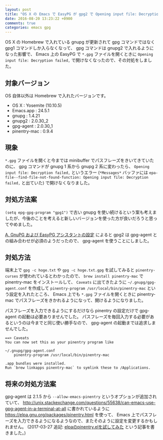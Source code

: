 ```yaml
---
layout: post
title: "OS X の Emacs で EasyPG が gpg2 で Opening input file: Decryption failed, になったので対処した"
date: 2016-08-20 13:23:22 +0900
comments: true
categories: emacs gpg
---
```

OS X の Homebrew で入れている gnupg が更新されて gpg コマンドではなく gpg1 コマンドしか入らなくなって、 gpg コマンドは gnupg2 で入れるようになった影響で、 Emacs 上の EasyPG で `*.gpg` ファイルを開くときに `Opening input file: Decryption failed,` で開けなくなったので、その対処をしました。

<!--more-->

## 対象バージョン

OS 自体以外は Homebrew で入れたバージョンです。

- OS X : Yosemite (10.10.5)
- Emacs.app : 24.5.1
- gnupg : 1.4.21
- gnupg2 : 2.0.30_2
- gpg-agent : 2.0.30_1
- pinentry-mac : 0.9.4

## 現象

`*.gpg` ファイルを開くと今までは minibuffer でパスフレーズをきいてきていたのに、 gpg コマンドが gnupg 1 系から gnupg 2 系に変わったら、 `Opening input file: Decryption failed,` というエラー (`*Messages*` バッファには `epa-file--find-file-not-found-function: Opening input file: Decryption failed,` と出ていた) で開けなくなりました。

## 対処方法案

`(setq epg-gpg-program "gpg1")` で古い gnupg を使い続けるという案も考えましたが、今後のことを考えると新しいバージョンを使った方が良いだろうと思ってやめました。

[A. GnuPG および EasyPG アシスタントの設定](http://www.bookshelf.jp/cgi-bin/goto.cgi?file=auth-ja&node=GnuPG+and+EasyPG+Assistant+Configuration) によると gpg2 は gpg-agent との組み合わせが必須のようだったので、 gpg-agent を使うことにしました。

## 対処方法

端末上で `gpg -c hoge.txt` や `gpg -c hoge.txt.gpg` を試してみると `pinentry-curses` が使われているとわかったので、 `brew install pinentry-mac` で pinentry-mac をインストールして、 `Caveats` に出てきたように `~/.gnupg/gpg-agent.conf` を作成して `pinentry-program /usr/local/bin/pinentry-mac` という設定を入れたところ、 Emacs 上でも `*.gpg` ファイルを開くときに pinentry-mac でパスフレーズをきかれるようになって、開けるようになりました。

パスフレーズを入力できるようにするだけなら pinentry の設定だけで gpg-agent の起動は必要ありませんでした。
パスフレーズを毎回入力する必要があるというのは今までと同じ使い勝手なので、 gpg-agent の起動までは追求しませんでした。

```
==> Caveats
You can now set this as your pinentry program like

~/.gnupg/gpg-agent.conf
    pinentry-program /usr/local/bin/pinentry-mac

.app bundles were installed.
Run `brew linkapps pinentry-mac` to symlink these to /Applications.
```

## 将来の対処方法案

gpg-agent は 2.1.5 から `--allow-emacs-pinentry` というオプションが追加されていて、 http://unix.stackexchange.com/questions/55638/can-emacs-use-gpg-agent-in-a-terminal-at-all に書かれているように https://elpa.gnu.org/packages/pinentry.html を使って、 Emacs 上でパスフレーズを入力できるようになるようなので、またそのように設定を変更するかもしれません。
(2017-03-27 追記: [elpaのpinentry.elを試してみた](/blog/2017-03-25-elpa-pinentry.html) という記事を書きました。)
